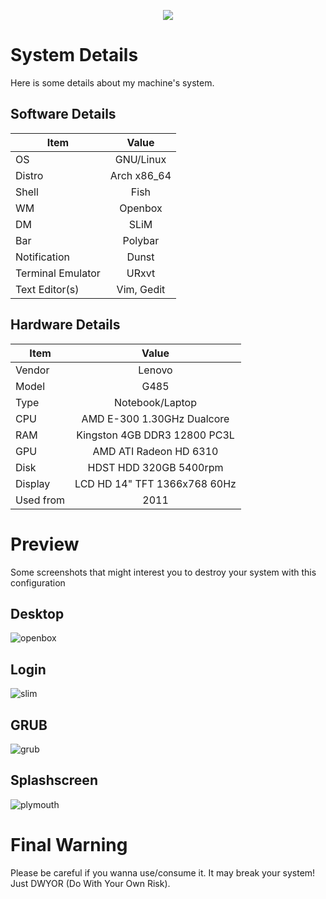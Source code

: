 <p align="center">
	<a name="top" href="https://github.com/anwareset/my_dotfiles"><img src="http://dotfiles.github.io/images/dotfiles-logo.png"></a>
</p>


# System Details
Here is some details about my machine's system.
## Software Details
| Item                     | Value                  |
| ------------------------ |:----------------------:|
| OS                       | GNU/Linux              |
| Distro                   | Arch x86_64            |
| Shell                    | Fish                   |
| WM                       | Openbox                |
| DM                       | SLiM                   |
| Bar                 	   | Polybar                |
| Notification             | Dunst                  |
| Terminal Emulator        | URxvt                  |
| Text Editor(s)           | Vim, Gedit             |

## Hardware Details
| Item      | Value                        |
| ----------|:----------------------------:|
| Vendor    | Lenovo                       |
| Model     | G485                         |
| Type      | Notebook/Laptop              |
| CPU       | AMD E-300 1.30GHz Dualcore   |
| RAM       | Kingston 4GB DDR3 12800 PC3L |
| GPU       | AMD ATI Radeon HD 6310       |
| Disk      | HDST HDD 320GB 5400rpm       |
| Display   | LCD HD 14" TFT 1366x768 60Hz |
| Used from | 2011                         |


# Preview
Some screenshots that might interest you to destroy your system with this configuration
## Desktop
![openbox](https://github.com/anwareset/my-dotfiles/raw/master/scrot1.png)
## Login
![slim](https://github.com/anwareset/my-dotfiles/raw/master/scrot2.png)
## GRUB
![grub](https://github.com/anwareset/my-dotfiles/raw/master/scrot3.jpg)
## Splashscreen
![plymouth](https://github.com/anwareset/my-dotfiles/raw/master/scrot4.jpeg)

# Final Warning
Please be careful if you wanna use/consume it. It may break your system! Just DWYOR (Do With Your Own Risk). 
